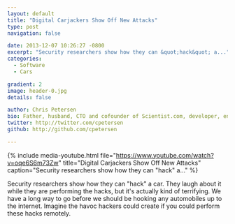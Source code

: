 ```yaml
---
layout: default
title: "Digital Carjackers Show Off New Attacks"
type: post
navigation: false

date: 2013-12-07 10:26:27 -0800
excerpt: "Security researchers show how they can &quot;hack&quot; a..."
categories:
  - Software
  - Cars

gradient: 2
image: header-0.jpg
details: false

author: Chris Petersen
bio: Father, husband, CTO and cofounder of Scientist.com, developer, entrepreneur and technologist.
twitter: http://twitter.com/cpetersen
github: http://github.com/cpetersen

---
```


{% include media-youtube.html file="https://www.youtube.com/watch?v=oqe6S6m73Zw" title="Digital Carjackers Show Off New Attacks" caption="Security researchers show how they can &quot;hack&quot; a..." %}

Security researchers show how they can "hack" a car. They laugh about it while they are performing the hacks, but it's actually kind of terrifying. We have a long way to go before we should be hooking any automobiles up to the internet. Imagine the havoc hackers could create if you could perform these hacks remotely. 
